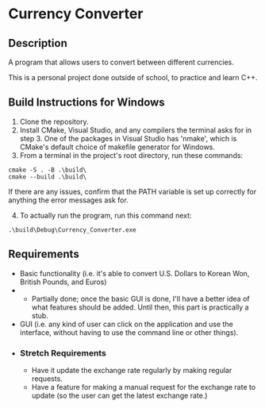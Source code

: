 # Currency Converter

## Description
A program that allows users to convert between different currencies.

This is a personal project done outside of school, to practice and learn C++.

## Build Instructions for Windows
1. Clone the repository.
2. Install CMake, Visual Studio, and any compilers the terminal asks for in step 3. One of the packages in Visual Studio has 'nmake', which is CMake's default choice of makefile generator for Windows.
3. From a terminal in the project's root directory, run these commands:
```
cmake -S . -B .\build\
cmake --build .\build\
```
If there are any issues, confirm that the PATH variable is set up correctly for anything the error messages ask for.

4. To actually run the program, run this command next:
```
.\build\Debug\Currency_Converter.exe
```

## Requirements
- Basic functionality (i.e. it's able to convert U.S. Dollars to Korean Won, British Pounds, and Euros)
- - Partially done; once the basic GUI is done, I'll have a better idea of what features should be added. Until then, this part is practically a stub.
- GUI (i.e. any kind of user can click on the application and use the interface, without having to use the command line or other things).
- ### Stretch Requirements
    - Have it update the exchange rate regularly by making regular requests.
    - Have a feature for making a manual request for the exchange rate to update (so the user can get the latest exchange rate.)